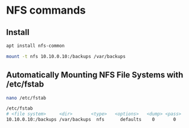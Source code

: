 # NFS commands

## Install

```sh
apt install nfs-common

mount -t nfs 10.10.0.10:/backups /var/backups
```

## Automatically Mounting NFS File Systems with /etc/fstab

```sh
nano /etc/fstab
```

```sh
/etc/fstab
# <file system>     <dir>       <type>   <options>   <dump>	<pass>
10.10.0.10:/backups /var/backups  nfs      defaults    0       0
```